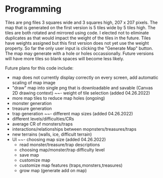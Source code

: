 # Programming

Tiles are png files 3 squares wide and 3 squares high, 207 x 207 pixels. 
The map that is generated on the first version is 5 tiles wide by 5 tiles high. 
The tiles are both rotated and mirrored using code. 
I elected not to eliminate duplicates as that would impact the weight of the tiles in the future. 
Tiles have weights assigned but this first version does not yet use the weight property.
So far the only user input is clicking the "Generate Map" button.
The map may generate with a hole or holes occassionally. Future versions will have more tiles so blank spaces will become less likely.

Future plans for this code include:
- map does not currently display correctly on every screen, add automatic scaling of map image
- "draw" map into single png that is downloadable and savable (Canvas 2D drawing context)
~~- weight of tile selection (added 04.26.2022)
- more map tiles to reduce map holes (ongoing)
- monster generation
- treasure generation
- trap generation
~~- different map sizes (added 04.26.2022)
- different levels/difficulties/CRs
- average CR of monsters/traps
- interactions/relationships between mopnsters/treasures/traps
- new terrains (walls, ice, difficult terrain)
- UI
  ~~- choosing map size (added 04.26.2022)
  - read monster/treasure/trap descriptions
  - choosing map/monster/trap difficulty level
  - save map
  - customize map
  - customize map features (traps,monsters,treasures)
  - grow map (generate add on map)
